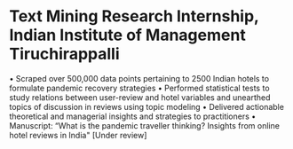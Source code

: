 # Text Mining Research Internship, Indian Institute of Management Tiruchirappalli
• Scraped over 500,000 data points pertaining to 2500 Indian hotels to formulate pandemic recovery strategies
• Performed statistical tests to study relations between user-review and hotel variables and unearthed topics of discussion in reviews using topic modeling
• Delivered actionable theoretical and managerial insights and strategies to practitioners
• Manuscript: “What is the pandemic traveller thinking? Insights from online hotel reviews in India" [Under review]
